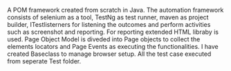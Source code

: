 A POM framework created from scratch in Java. The automation framework consists of selenium as a tool, TestNg as test runner, maven as project builder,
ITestlisterners 
for listening the outcomes and perform activities such as screenshot and reporting. For reporting extended HTML libraby is used. 
Page Object Model is diveded into Page objects to collect the elements locators and Page Events as executing the functionalities.
I have created Baseclass to manage browser setup. All the test case executed from seperate Test folder. 
